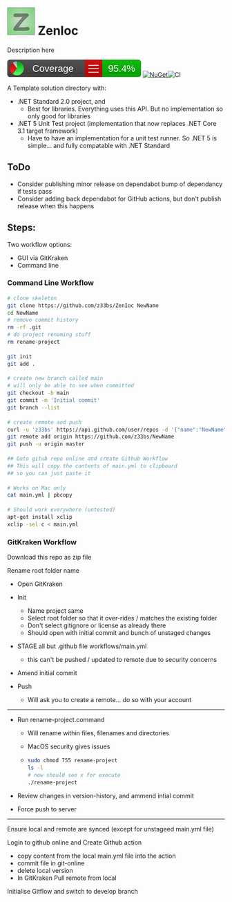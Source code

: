 # ![Logo](art/icon@64x64.png) ZenIoc
Description here

[![Coverage](https://raw.githubusercontent.com/zenmvvm/ZenIoc/develop/coverage/badge_linecoverage.svg)](https://htmlpreview.github.io/?https://raw.githubusercontent.com/zenmvvm/ZenIoc/develop/coverage/index.html) [![NuGet](https://buildstats.info/nuget/ZenIoc?includePreReleases=false)](https://www.nuget.org/packages/ZenIoc/)![CI](https://github.com/zenmvvm/ZenIoc/workflows/CI/badge.svg?branch=main)


A Template solution directory with:

* .NET Standard 2.0 project, and
  * Best for libraries. Everything uses this API. But no implementation so only good for libraries 
* .NET 5 Unit Test project (implementation that now replaces  .NET Core 3.1 target framework)
  * Have to have an implementation for a unit test runner. So .NET 5 is simple... and fully compatable with .NET Standard



## ToDo 

* Consider publishing minor release on dependabot bump of dependancy if tests pass
* Consider adding back dependabot for GitHub actions, but don't publish release when this happens 



## Steps:

Two workflow options:

*  GUI via GitKraken
* Command line



### Command Line Workflow

```bash
# clone skeleton
git clone https://github.com/z33bs/ZenIoc NewName
cd NewName
# remove commit history
rm -rf .git
# do project renaming stuff
rm rename-project

git init
git add .

# create new branch called main
# will only be able to see when committed
git checkout -b main
git commit -m 'Initial commit'
git branch --list

# create remote and push
curl -u 'z33bs' https://api.github.com/user/repos -d '{"name":"NewName"}'
git remote add origin https://github.com/z33bs/NewName
git push -u origin master

## Goto gitub repo online and create Github Workflow
## This will copy the contents of main.yml to clipboard
## so you can just paste it

# Works on Mac only
cat main.yml | pbcopy 

# Should work everywhere (untested)
apt-get install xclip
xclip -sel c < main.yml
```



### GitKraken Workflow

Download this repo as zip file

Rename root folder name

* Open GitKraken

* Init
  * Name project same
  * Select root folder so that it over-rides / matches the existing folder
  * Don't select gitignore or license as already there
  * Should open with initial commit and bunch of unstaged changes
* STAGE all but .github file workflows/main.yml
  * this can't be pushed / updated to remote due to security concerns
* Amend initial commit

* Push
  * Will ask you to create a remote... do so with your account

***

* Run rename-project.command
  
  * Will rename within files, filenames and directories
  
  * MacOS security gives issues
  
  * ```bash
    sudo chmod 755 rename-project 
    ls -l
    # now should see x for execute
    ./rename-project 
    ```
  
* Review changes in version-history, and ammend intial commit
* Force push to server

***

Ensure local and remote are synced (except for unstageed main.yml file)

Login to github online and Create Github action

* copy content from the local main.yml file into the action
* commit file in git-online
* delete local version
* In GitKraken Pull remote from local



Initialise Gitflow and switch to develop branch



